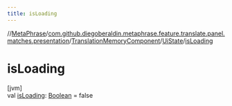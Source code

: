 ```yaml
---
title: isLoading
---
```

//[MetaPhrase](../../../../index.html)/[com.github.diegoberaldin.metaphrase.feature.translate.panel.matches.presentation](../../index.html)/[TranslationMemoryComponent](../index.html)/[UiState](index.html)/[isLoading](is-loading.html)



# isLoading



[jvm]\
val [isLoading](is-loading.html): [Boolean](https://kotlinlang.org/api/latest/jvm/stdlib/kotlin/-boolean/index.html) = false




